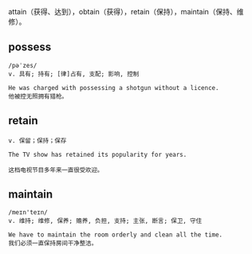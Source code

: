 

attain（获得、达到），obtain（获得），retain（保持），maintain（保持、维修）。
## possess
```
/pəˈzes/
v. 具有; 持有; [律]占有, 支配; 影响, 控制

He was charged with possessing a shotgun without a licence.
他被控无照拥有猎枪。
```

## retain
```
v. 保留；保持；保存

The TV show has retained its popularity for years.

这档电视节目多年来一直很受欢迎。
```

## maintain
```
/meɪn'teɪn/
v. 维持; 维修, 保养; 赡养, 负担, 支持; 主张, 断言; 保卫, 守住

We have to maintain the room orderly and clean all the time.
我们必须一直保持房间干净整洁。
```